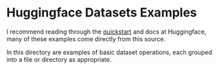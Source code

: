# Huggingface Datasets Examples

I recommend reading through the [quickstart](https://huggingface.co/docs/datasets/quickstart) and docs at Huggingface, 
many of these examples come directly from this source.

In this directory are examples of basic dataset operations, each grouped into a file or directory as appropriate.